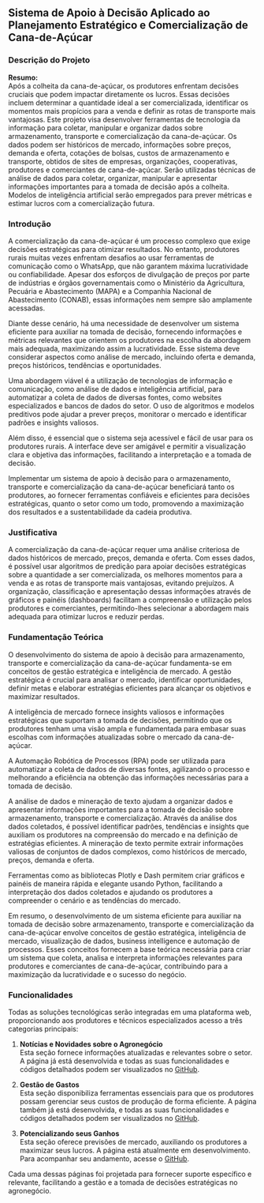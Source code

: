 ## Sistema de Apoio à Decisão Aplicado ao Planejamento Estratégico e Comercialização de Cana-de-Açúcar

### Descrição do Projeto

**Resumo:**  
Após a colheita da cana-de-açúcar, os produtores enfrentam decisões cruciais que podem impactar diretamente os lucros. Essas decisões incluem determinar a quantidade ideal a ser comercializada, identificar os momentos mais propícios para a venda e definir as rotas de transporte mais vantajosas. Este projeto visa desenvolver ferramentas de tecnologia da informação para coletar, manipular e organizar dados sobre armazenamento, transporte e comercialização da cana-de-açúcar. Os dados podem ser históricos de mercado, informações sobre preços, demanda e oferta, cotações de bolsas, custos de armazenamento e transporte, obtidos de sites de empresas, organizações, cooperativas, produtores e comerciantes de cana-de-açúcar. Serão utilizadas técnicas de análise de dados para coletar, organizar, manipular e apresentar informações importantes para a tomada de decisão após a colheita. Modelos de inteligência artificial serão empregados para prever métricas e estimar lucros com a comercialização futura.

### Introdução

A comercialização da cana-de-açúcar é um processo complexo que exige decisões estratégicas para otimizar resultados. No entanto, produtores rurais muitas vezes enfrentam desafios ao usar ferramentas de comunicação como o WhatsApp, que não garantem máxima lucratividade ou confiabilidade. Apesar dos esforços de divulgação de preços por parte de indústrias e órgãos governamentais como o Ministério da Agricultura, Pecuária e Abastecimento (MAPA) e a Companhia Nacional de Abastecimento (CONAB), essas informações nem sempre são amplamente acessadas.

Diante desse cenário, há uma necessidade de desenvolver um sistema eficiente para auxiliar na tomada de decisão, fornecendo informações e métricas relevantes que orientem os produtores na escolha da abordagem mais adequada, maximizando assim a lucratividade. Esse sistema deve considerar aspectos como análise de mercado, incluindo oferta e demanda, preços históricos, tendências e oportunidades.

Uma abordagem viável é a utilização de tecnologias de informação e comunicação, como análise de dados e inteligência artificial, para automatizar a coleta de dados de diversas fontes, como websites especializados e bancos de dados do setor. O uso de algoritmos e modelos preditivos pode ajudar a prever preços, monitorar o mercado e identificar padrões e insights valiosos.

Além disso, é essencial que o sistema seja acessível e fácil de usar para os produtores rurais. A interface deve ser amigável e permitir a visualização clara e objetiva das informações, facilitando a interpretação e a tomada de decisão.

Implementar um sistema de apoio à decisão para o armazenamento, transporte e comercialização da cana-de-açúcar beneficiará tanto os produtores, ao fornecer ferramentas confiáveis e eficientes para decisões estratégicas, quanto o setor como um todo, promovendo a maximização dos resultados e a sustentabilidade da cadeia produtiva.

### Justificativa

A comercialização da cana-de-açúcar requer uma análise criteriosa de dados históricos de mercado, preços, demanda e oferta. Com esses dados, é possível usar algoritmos de predição para apoiar decisões estratégicas sobre a quantidade a ser comercializada, os melhores momentos para a venda e as rotas de transporte mais vantajosas, evitando prejuízos. A organização, classificação e apresentação dessas informações através de gráficos e painéis (dashboards) facilitam a compreensão e utilização pelos produtores e comerciantes, permitindo-lhes selecionar a abordagem mais adequada para otimizar lucros e reduzir perdas.

### Fundamentação Teórica

O desenvolvimento do sistema de apoio à decisão para armazenamento, transporte e comercialização da cana-de-açúcar fundamenta-se em conceitos de gestão estratégica e inteligência de mercado. A gestão estratégica é crucial para analisar o mercado, identificar oportunidades, definir metas e elaborar estratégias eficientes para alcançar os objetivos e maximizar resultados.

A inteligência de mercado fornece insights valiosos e informações estratégicas que suportam a tomada de decisões, permitindo que os produtores tenham uma visão ampla e fundamentada para embasar suas escolhas com informações atualizadas sobre o mercado da cana-de-açúcar.

A Automação Robótica de Processos (RPA) pode ser utilizada para automatizar a coleta de dados de diversas fontes, agilizando o processo e melhorando a eficiência na obtenção das informações necessárias para a tomada de decisão.

A análise de dados e mineração de texto ajudam a organizar dados e apresentar informações importantes para a tomada de decisão sobre armazenamento, transporte e comercialização. Através da análise dos dados coletados, é possível identificar padrões, tendências e insights que auxiliam os produtores na compreensão do mercado e na definição de estratégias eficientes. A mineração de texto permite extrair informações valiosas de conjuntos de dados complexos, como históricos de mercado, preços, demanda e oferta.

Ferramentas como as bibliotecas Plotly e Dash permitem criar gráficos e painéis de maneira rápida e elegante usando Python, facilitando a interpretação dos dados coletados e ajudando os produtores a compreender o cenário e as tendências do mercado.

Em resumo, o desenvolvimento de um sistema eficiente para auxiliar na tomada de decisão sobre armazenamento, transporte e comercialização da cana-de-açúcar envolve conceitos de gestão estratégica, inteligência de mercado, visualização de dados, business intelligence e automação de processos. Esses conceitos fornecem a base teórica necessária para criar um sistema que coleta, analisa e interpreta informações relevantes para produtores e comerciantes de cana-de-açúcar, contribuindo para a maximização da lucratividade e o sucesso do negócio.

### Funcionalidades

Todas as soluções tecnológicas serão integradas em uma plataforma web, proporcionando aos produtores e técnicos especializados acesso a três categorias principais:

1. **Notícias e Novidades sobre o Agronegócio**  
   Esta seção fornece informações atualizadas e relevantes sobre o setor. A página já está desenvolvida e todas as suas funcionalidades e códigos detalhados podem ser visualizados no [GitHub](https://github.com/Agro-Inteligente-4/Noticias-e-suas-classificacoes).

2. **Gestão de Gastos**  
   Esta seção disponibiliza ferramentas essenciais para que os produtores possam gerenciar seus custos de produção de forma eficiente. A página também já está desenvolvida, e todas as suas funcionalidades e códigos detalhados podem ser visualizados no [GitHub](https://github.com/Agro-Inteligente-4/Gerenciamento-de-gastos).

3. **Potencializando seus Ganhos**  
   Esta seção oferece previsões de mercado, auxiliando os produtores a maximizar seus lucros. A página está atualmente em desenvolvimento. Para acompanhar seu andamento, acesse o [GitHub](https://github.com/Agro-Inteligente-4/Potencializando-seus-ganhos).

Cada uma dessas páginas foi projetada para fornecer suporte específico e relevante, facilitando a gestão e a tomada de decisões estratégicas no agronegócio.

